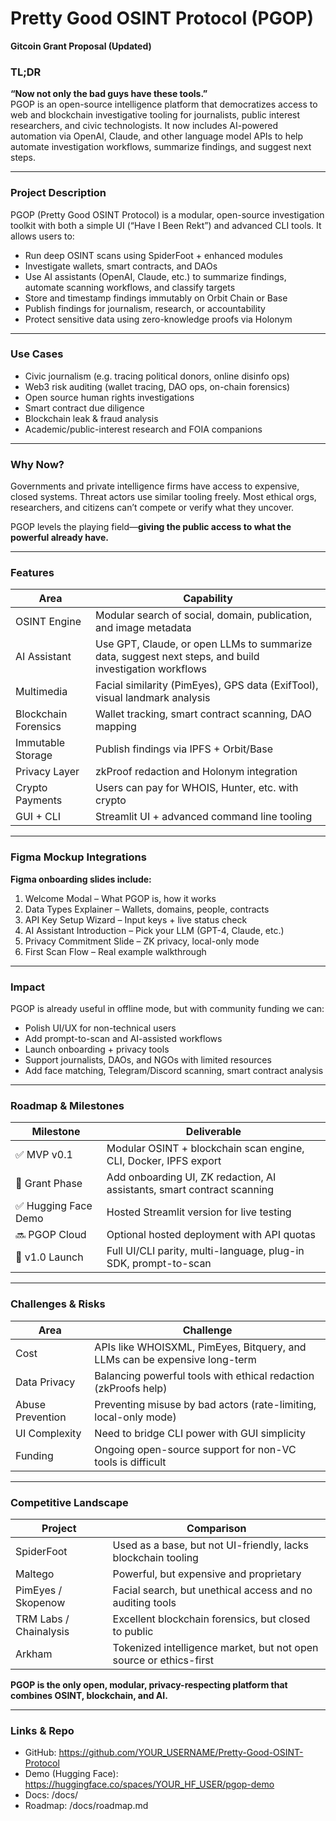 
# Pretty Good OSINT Protocol (PGOP)
**Gitcoin Grant Proposal (Updated)**

### TL;DR
**“Now not only the bad guys have these tools.”**  
PGOP is an open-source intelligence platform that democratizes access to web and blockchain investigative tooling for journalists, public interest researchers, and civic technologists. It now includes AI-powered automation via OpenAI, Claude, and other language model APIs to help automate investigation workflows, summarize findings, and suggest next steps.

---

### Project Description
PGOP (Pretty Good OSINT Protocol) is a modular, open-source investigation toolkit with both a simple UI (“Have I Been Rekt”) and advanced CLI tools. It allows users to:

- Run deep OSINT scans using SpiderFoot + enhanced modules
- Investigate wallets, smart contracts, and DAOs
- Use AI assistants (OpenAI, Claude, etc.) to summarize findings, automate scanning workflows, and classify targets
- Store and timestamp findings immutably on Orbit Chain or Base
- Publish findings for journalism, research, or accountability
- Protect sensitive data using zero-knowledge proofs via Holonym

---

### Use Cases
- Civic journalism (e.g. tracing political donors, online disinfo ops)
- Web3 risk auditing (wallet tracing, DAO ops, on-chain forensics)
- Open source human rights investigations
- Smart contract due diligence
- Blockchain leak & fraud analysis
- Academic/public-interest research and FOIA companions

---

### Why Now?
Governments and private intelligence firms have access to expensive, closed systems. Threat actors use similar tooling freely. Most ethical orgs, researchers, and citizens can’t compete or verify what they uncover.

PGOP levels the playing field—**giving the public access to what the powerful already have.**

---

### Features

| Area | Capability |
|------|------------|
| OSINT Engine | Modular search of social, domain, publication, and image metadata |
| AI Assistant | Use GPT, Claude, or open LLMs to summarize data, suggest next steps, and build investigation workflows |
| Multimedia | Facial similarity (PimEyes), GPS data (ExifTool), visual landmark analysis |
| Blockchain Forensics | Wallet tracking, smart contract scanning, DAO mapping |
| Immutable Storage | Publish findings via IPFS + Orbit/Base |
| Privacy Layer | zkProof redaction and Holonym integration |
| Crypto Payments | Users can pay for WHOIS, Hunter, etc. with crypto |
| GUI + CLI | Streamlit UI + advanced command line tooling |

---

### Figma Mockup Integrations
**Figma onboarding slides include:**
1. Welcome Modal – What PGOP is, how it works
2. Data Types Explainer – Wallets, domains, people, contracts
3. API Key Setup Wizard – Input keys + live status check
4. AI Assistant Introduction – Pick your LLM (GPT-4, Claude, etc.)
5. Privacy Commitment Slide – ZK privacy, local-only mode
6. First Scan Flow – Real example walkthrough

---

### Impact
PGOP is already useful in offline mode, but with community funding we can:

- Polish UI/UX for non-technical users
- Add prompt-to-scan and AI-assisted workflows
- Launch onboarding + privacy tools
- Support journalists, DAOs, and NGOs with limited resources
- Add face matching, Telegram/Discord scanning, smart contract analysis

---

### Roadmap & Milestones

| Milestone | Deliverable |
|----------|-------------|
| ✅ MVP v0.1 | Modular OSINT + blockchain scan engine, CLI, Docker, IPFS export |
| 🚧 Grant Phase | Add onboarding UI, ZK redaction, AI assistants, smart contract scanning |
| ✅ Hugging Face Demo | Hosted Streamlit version for live testing |
| 🔜 PGOP Cloud | Optional hosted deployment with API quotas |
| 🚀 v1.0 Launch | Full UI/CLI parity, multi-language, plug-in SDK, prompt-to-scan |

---

### Challenges & Risks

| Area | Challenge |
|------|-----------|
| Cost | APIs like WHOISXML, PimEyes, Bitquery, and LLMs can be expensive long-term |
| Data Privacy | Balancing powerful tools with ethical redaction (zkProofs help) |
| Abuse Prevention | Preventing misuse by bad actors (rate-limiting, local-only mode) |
| UI Complexity | Need to bridge CLI power with GUI simplicity |
| Funding | Ongoing open-source support for non-VC tools is difficult |

---

### Competitive Landscape

| Project | Comparison |
|---------|------------|
| SpiderFoot | Used as a base, but not UI-friendly, lacks blockchain tooling |
| Maltego | Powerful, but expensive and proprietary |
| PimEyes / Skopenow | Facial search, but unethical access and no auditing tools |
| TRM Labs / Chainalysis | Excellent blockchain forensics, but closed to public |
| Arkham | Tokenized intelligence market, but not open source or ethics-first |

**PGOP is the only open, modular, privacy-respecting platform that combines OSINT, blockchain, and AI.**

---

### Links & Repo
- GitHub: https://github.com/YOUR_USERNAME/Pretty-Good-OSINT-Protocol
- Demo (Hugging Face): https://huggingface.co/spaces/YOUR_HF_USER/pgop-demo
- Docs: /docs/
- Roadmap: /docs/roadmap.md
